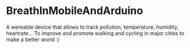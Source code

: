 BreathInMobileAndArduino
========================

A wereable device that allows to track pollution, temperature, humidity, heartrate... To improve and promote walking and cycling in major cities to make a better world :)